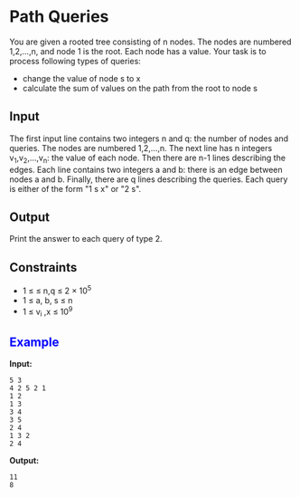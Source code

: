 ﻿# Path Queries

You are given a rooted tree consisting of n nodes. The nodes are numbered 1,2,&hellip;,n, and node 1 is the root. Each node has a value.
Your task is to process following types of queries:

- change the value of node s to x
- calculate the sum of values on the path from the root to node s  

## Input

The first input line contains two integers n and q: the number of nodes and queries. The nodes are numbered 1,2,&hellip;,n.
The next line has n integers v<sub>1</sub>,v<sub>2</sub>,&hellip;,v<sub>n</sub>: the value of each node.
Then there are n-1 lines describing the edges. Each line contains two integers a and b: there is an edge between nodes a and b.
Finally, there are q lines describing the queries. Each query is either of the form "1 s x" or "2 s".


## Output  
Print the answer to each query of type 2.

## Constraints  

- 1 ≤ &le; n,q &le;  2 &times; 10<sup>5</sup>
- 1  &le; a, b, s  &le; n
- 1  &le; v<sub>i</sub> ,x  &le; 10<sup>9</sup>

## <span style = "color:blue">Example<span>
**Input:**
```
5 3
4 2 5 2 1
1 2
1 3
3 4
3 5
2 4
1 3 2
2 4
```
**Output:**
```
11
8
```

